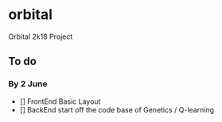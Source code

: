 # orbital
Orbital 2k18 Project

## To do 

### By 2 June 
- []  FrontEnd Basic Layout
- []  BackEnd start off the code base of Genetics / Q-learning

